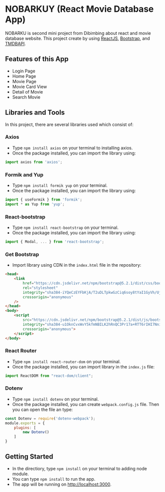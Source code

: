 # NOBARKUY (React Movie Database App)

NOBARKU is second mini project from Dibimbing about react and movie database website. This project create by using [ReactJS](https://reactjs.org/), [Bootstrap](https://getbootstrap.com/), and [TMDBAPI](https://www.themoviedb.org/).

## Features of this App

- Login Page
- Home Page
- Movie Page
- Movie Card View
- Detail of Movie
- Search Movie

## Libraries and Tools
In this project, there are several libraries used which consist of:

### Axios
- Type `npm install axios` on your terminal to installing axios.
- Once the package installed, you can import the library using: 
```js
import axios from 'axios';
```

### Formik and Yup
- Type `npm install formik yup` on your terminal.
- Once the package installed, you can import the library using: 
```js
import { useFormik } from 'formik';
import * as Yup from 'yup';
```

### React-bootstrap
- Type `npm install react-bootstrap` on your terminal.
- Once the package installed, you can import the library using:
```js
import { Modal, ... } from 'react-bootstrap';
```

### Get Bootstrap
- Import library using CDN in the `index.html` file in the repository:
```html
<head>
    <link
        href="https://cdn.jsdelivr.net/npm/bootstrap@5.2.1/dist/css/bootstrap.min.css"
        rel="stylesheet"
        integrity="sha384-iYQeCzEYFbKjA/T2uDLTpkwGzCiq6soy8tYaI1GyVh/UjpbCx/TYkiZhlZB6+fzT"
        crossorigin="anonymous"
    />
</head>
<body>
    <script
        src="https://cdn.jsdelivr.net/npm/bootstrap@5.2.1/dist/js/bootstrap.bundle.min.js"
        integrity="sha384-u1OknCvxWvY5kfmNBILK2hRnQC3Pr17a+RTT6rIHI7NnikvbZlHgTPOOmMi466C8"
        crossorigin="anonymous">
    </script>
</body>
```

### React Router
- Type `npm install react-router-dom` on your terminal.
- Once the package installed, you can import library in the `index.js` file:
```js
import ReactDOM from "react-dom/client";
```

### Dotenv
- Type `npm install dotenv` on your terminal.
- Once the package installed, you can create `webpack.config.js` file. Then you can open the file an type:
```js
const Dotenv = require('dotenv-webpack');
module.exports = {
    plugins: [
        new Dotenv()
    ]
}
```

## Getting Started

- In the directiory, type `npm install` on your terminal to adding node module.
- You can type `npm install` to run the app.
- The app will be running on [http://localhost:3000](http://localhost:3000).
